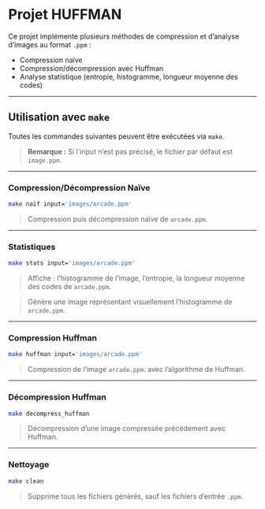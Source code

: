 # Projet HUFFMAN

Ce projet implémente plusieurs méthodes de compression et d’analyse d’images au format `.ppm` :

- Compression naïve
- Compression/décompression avec Huffman
- Analyse statistique (entropie, histogramme, longueur moyenne des codes)

---

## Utilisation avec `make`

Toutes les commandes suivantes peuvent être exécutées via `make`.

> **Remarque :** Si l'input n’est pas précisé, le fichier par défaut est `image.ppm`.

---

### Compression/Décompression Naïve

```bash
make naif input='images/arcade.ppm'
```
> Compression puis décompression naïve de `arcade.ppm`.

---

### Statistiques

```bash
make stats input='images/arcade.ppm'
```
> Affiche : l’histogramme de l’image, l’entropie, la longueur moyenne des codes de `arcade.ppm`.

> Génère une image représentant visuellement l’histogramme de `arcade.ppm`.

---

### Compression Huffman

```bash
make huffman input='images/arcade.ppm'
```
> Compression de l’image `arcade.ppm`. avec l’algorithme de Huffman.

---

### Décompression Huffman

```bash
make decompress_huffman
```
> Décompression d’une image compressée précédement avec Huffman.

---

### Nettoyage

```bash
make clean
```
> Supprime tous les fichiers générés, sauf les fichiers d’entrée `.ppm`.
